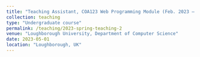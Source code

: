 ```yaml
---
title: "Teaching Assistant, COA123 Web Programming Module (Feb. 2023 – May 2023)"
collection: teaching
type: "Undergraduate course"
permalink: /teaching/2023-spring-teaching-2
venue: "Loughborough University, Department of Computer Science"
date: 2023-05-01
location: "Loughborough, UK"
---
```




